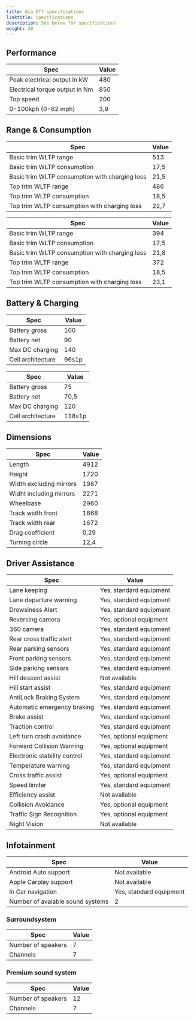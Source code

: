 ```yaml
---
title: Nio ET7 specifications
linktitle: Specifications
description: See below for specifications
weight: 30
---
```


## Performance
|Spec|Value|
|----|-----|
|Peak electrical output in kW|480|
|Electrical torque output in Nm|850|
|Top speed|200|
|0-100kph (0-62 mph)|3,9|



## Range & Consumption
|Spec|Value|
|----|-----|
|Basic trim WLTP range|513|
|Basic trim WLTP consumption|17,5|
|Basic trim WLTP consumption with charging loss|21,5|
|Top trim WLTP range|486|
|Top trim WLTP consumption|18,5|
|Top trim WLTP consumption with charging loss|22,7|


|Spec|Value|
|----|-----|
|Basic trim WLTP range|394|
|Basic trim WLTP consumption|17,5|
|Basic trim WLTP consumption with charging loss|21,8|
|Top trim WLTP range|372|
|Top trim WLTP consumption|18,5|
|Top trim WLTP consumption with charging loss|23,1|



## Battery & Charging
|Spec|Value|
|----|-----|
|Battery gross|100|
|Battery net|90|
|Max DC charging|140|
|Cell architecture|96s1p|


|Spec|Value|
|----|-----|
|Battery gross|75|
|Battery net|70,5|
|Max DC charging|120|
|Cell architecture|118s1p|



## Dimensions
|Spec|Value|
|----|-----|
|Length|4912|
|Height|1720|
|Width excluding mirrors|1987|
|Widht including mirrors|2271|
|Wheelbase|2960|
|Track width front|1668|
|Track width rear|1672|
|Drag coefficient|0,29|
|Turning circle|12,4|

## Driver Assistance
|Spec|Value|
|----|-----|
|Lane keeping|Yes, standard equipment|
|Lane departure warning|Yes, standard equipment|
|Drowsiness Alert|Yes, standard equipment|
|Reversing camera|Yes, optional equipment|
|360 camera|Yes, standard equipment|
|Rear cross traffic alert|Yes, standard equipment|
|Rear parking sensors|Yes, standard equipment|
|Front parking sensors|Yes, standard equipment|
|Side parking sensors|Yes, standard equipment|
|Hill descent assist|Not available|
|Hill start assist|Yes, standard equipment|
|AntiLock Braking System|Yes, standard equipment|
|Automatic emergency braking|Yes, standard equipment|
|Brake assist|Yes, standard equipment|
|Traction control|Yes, standard equipment|
|Left turn crash avoidance|Yes, optional equipment|
|Forward Collision Warning|Yes, optional equipment|
|Electronic stability control|Yes, standard equipment|
|Temperature warning|Yes, standard equipment|
|Cross traffic assist|Yes, optional equipment|
|Speed limiter|Yes, standard equipment|
|Efficiency assist|Not available|
|Collision Avoidance|Yes, optional equipment|
|Traffic Sign Recognition|Yes, optional equipment|
|Night Vision|Not available|

## Infotainment
|Spec|Value|
|----|-----|
|Android Auto support|Not available|
|Apple Carplay support|Not available|
|In Car navigation|Yes, standard equipment|
|Number of avaiable sound systems|2|

### Surroundsystem
|Spec|Value|
|----|-----|
|Number of speakers|7|
|Channels|7|

### Premium sound system
|Spec|Value|
|----|-----|
|Number of speakers|12|
|Channels|7|
